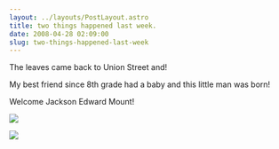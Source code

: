 ```yaml
---
layout: ../layouts/PostLayout.astro
title: two things happened last week.
date: 2008-04-28 02:09:00
slug: two-things-happened-last-week
---
```


The leaves came back to Union Street and!  
  

My best friend since 8th grade had a baby and this little man was born! 

Welcome Jackson Edward Mount!

  
[![](http://1.bp.blogspot.com/_uemGSKgAPTU/SBUy__-S84I/AAAAAAAAAJ4/yLMAvBENdp8/s200/Mount+Family.jpg)](http://1.bp.blogspot.com/_uemGSKgAPTU/SBUy__-S84I/AAAAAAAAAJ4/yLMAvBENdp8/s1600-h/Mount+Family.jpg)  
  
  
  
  
[![](http://3.bp.blogspot.com/_uemGSKgAPTU/SBUzAf-S85I/AAAAAAAAAKA/CaSIpiPkHB0/s200/Jackson.jpg)](http://3.bp.blogspot.com/_uemGSKgAPTU/SBUzAf-S85I/AAAAAAAAAKA/CaSIpiPkHB0/s1600-h/Jackson.jpg)